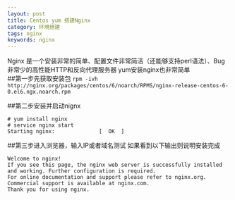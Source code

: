 ```yaml
---
layout: post
title: Centos yum 搭建Nginx
category: 环境搭建
tags: nginx
keywords: nginx
---
```


Nginx 是一个安装非常的简单、配置文件非常简洁（还能够支持perl语法）、Bug非常少的高性能HTTP和反向代理服务器
yum安装nginx也非常简单  
##第一步先获取安装包
`rpm -ivh http://nginx.org/packages/centos/6/noarch/RPMS/nginx-release-centos-6-0.el6.ngx.noarch.rpm`

##第二步安装并启动nignx
```
# yum install nginx
# service nginx start
Starting nginx:              [  OK  ]
```
##第三步进入浏览器，输入IP或者域名测试
如果看到以下输出则说明安装完成
```
Welcome to nginx!
If you see this page, the nginx web server is successfully installed and working. Further configuration is required.
For online documentation and support please refer to nginx.org.
Commercial support is available at nginx.com.
Thank you for using nginx.
```
